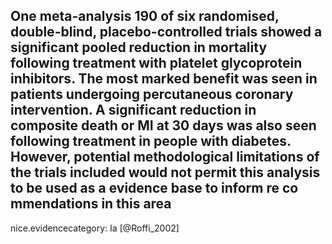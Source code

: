 One meta-analysis 190 of six randomised, double-blind, placebo-controlled trials showed a significant pooled reduction in mortality following treatment with platelet glycoprotein inhibitors. The most marked benefit was seen in patients undergoing percutaneous coronary intervention. A significant reduction in composite death or MI at 30 days was also seen following treatment in people with diabetes. However, potential methodological limitations of the trials included would not permit this analysis to be used as a evidence base to inform re co mmendations in this area
---
 nice.evidencecategory: Ia
[@Roffi_2002]
